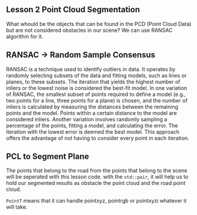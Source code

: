  
## Lesson 2 Point Cloud Segmentation

What whould be the objects that can be found in the PCD (Point Cloud Data) but are not considered obstacles in our scene?
We can use RANSAC algorithm for it. 

## RANSAC -> Random Sample Consensus

RANSAC is a technique used to identify outliers in data. It operates by randomly selecting subsets of the data and fitting models, such as lines or planes, to these subsets. The iteration that yields the highest number of inliers or the lowest noise is considered the best-fit model. In one variation of RANSAC, the smallest subset of points required to define a model (e.g., two points for a line, three points for a plane) is chosen, and the number of inliers is calculated by measuring the distances between the remaining points and the model. Points within a certain distance to the model are considered inliers. Another variation involves randomly sampling a percentage of the points, fitting a model, and calculating the error. The iteration with the lowest error is deemed the best model. This approach offers the advantage of not having to consider every point in each iteration.



## PCL to Segment Plane

The points that belong to the road from the points that belong to the scene will be seperated with this lesson code. with the ```std::pair```, it will help us to hold our segmented results as obstacle the point cloud and the road point cloud. 

```PointT``` means that it can handle pointxyz, pointrgb or pointxyzi whatever it will take. 
